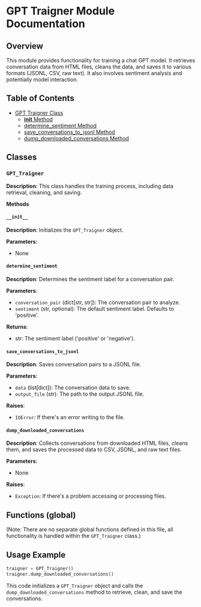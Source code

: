 # GPT Traigner Module Documentation

## Overview

This module provides functionality for training a chat GPT model. It retrieves conversation data from HTML files, cleans the data, and saves it to various formats (JSONL, CSV, raw text).  It also involves sentiment analysis and potentially model interaction.

## Table of Contents

* [GPT Traigner Class](#gpt-traigner-class)
    * [__init__ Method](#init-method)
    * [determine_sentiment Method](#determine-sentiment-method)
    * [save_conversations_to_jsonl Method](#save-conversations-to-jsonl-method)
    * [dump_downloaded_conversations Method](#dump-downloaded-conversations-method)


## Classes

### `GPT_Traigner`

**Description**: This class handles the training process, including data retrieval, cleaning, and saving.

**Methods**

#### `__init__`

**Description**: Initializes the `GPT_Traigner` object.

**Parameters**:
  -  None


#### `determine_sentiment`

**Description**: Determines the sentiment label for a conversation pair.


**Parameters**:
 - `conversation_pair` (dict[str, str]): The conversation pair to analyze.
 - `sentiment` (str, optional): The default sentiment label. Defaults to 'positive'.


**Returns**:
 - str: The sentiment label ('positive' or 'negative').


#### `save_conversations_to_jsonl`

**Description**: Saves conversation pairs to a JSONL file.


**Parameters**:
 - `data` (list[dict]): The conversation data to save.
 - `output_file` (str): The path to the output JSONL file.


**Raises**:
- `IOError`: If there's an error writing to the file.


#### `dump_downloaded_conversations`

**Description**: Collects conversations from downloaded HTML files, cleans them, and saves the processed data to CSV, JSONL, and raw text files.


**Parameters**:
  - None


**Raises**:
- `Exception`: If there's a problem accessing or processing files.


## Functions (global)


(Note:  There are no separate global functions defined in this file, all functionality is handled within the `GPT_Traigner` class.)

## Usage Example

```python
traigner = GPT_Traigner()
traigner.dump_downloaded_conversations()
```

This code initializes a `GPT_Traigner` object and calls the `dump_downloaded_conversations` method to retrieve, clean, and save the conversations.


```
```
```python
```


```
```
```python
```
```python